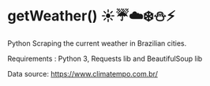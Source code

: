 # getWeather() :sunny::umbrella::cloud::snowflake::snowman::zap:	

Python Scraping the current weather in Brazilian cities.

Requirements : Python 3, Requests lib and BeautifulSoup lib 

Data source: https://www.climatempo.com.br/
